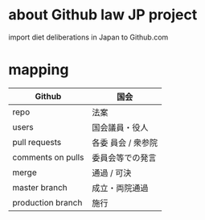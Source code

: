 # about Github law JP project

import diet deliberations in Japan to Github.com


# mapping

| Github            | 国会               |
|-------------------|--------------------|
| repo              | 法案               |
| users             | 国会議員・役人     |
| pull requests     | 各委 員会 / 衆参院 |
| comments on pulls | 委員会等での発言   |
| merge             | 通過 / 可決        |
| master branch     | 成立・両院通過     |
| production branch | 施行               |
